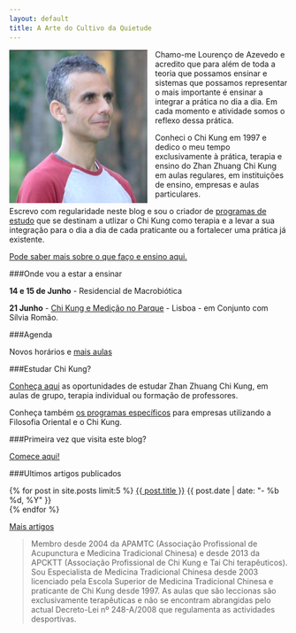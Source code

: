 ```yaml
---
layout: default 
title: A Arte do Cultivo da Quietude
---
```

<p><img src="/files/foto.jpg" class="profile" style="float: left; margin-right: 1em; width: 250px;"></p>

Chamo-me Lourenço de Azevedo e acredito que para além de toda a teoria que possamos ensinar e sistemas que possamos representar o mais importante é ensinar a integrar a prática no dia a dia. Em cada momento e atividade somos o reflexo dessa prática. 

Conheci o Chi Kung em 1997 e dedico o meu tempo exclusivamente à prática,
terapia e ensino do Zhan Zhuang Chi Kung em aulas regulares, em instituições de
ensino, empresas e aulas particulares. 

Escrevo com regularidade neste blog e sou o criador de [programas de
estudo](estudar.html) que se destinam a utlizar o Chi Kung como terapia
e a levar a sua integração para o dia a dia de cada praticante ou a fortalecer
uma prática já existente. 

[Pode saber mais sobre o que faço e ensino aqui.](sobremim.html) 

###Onde vou a estar a ensinar

**14 e 15 de Junho** - Residencial de Macrobiótica

**21 Junho** - [Chi Kung e Medição no Parque](http://devagar.org/parque) - Lisboa - em Conjunto com Sílvia Romão. 

###Agenda

Novos horários e [mais aulas](http://devagar.org/aulas.html)

###Estudar Chi Kung?

[Conheça aqui](estudar.html) as oportunidades de estudar Zhan Zhuang Chi Kung,
em aulas de grupo, terapia individual ou formação de professores.  

Conheça também [os programas específicos](estudar.html#empresas) para empresas
utilizando a Filosofia Oriental e o Chi Kung. 

###Primeira vez que visita este blog?

[Comece aqui!](/inicio.html)

###Ultimos artigos publicados

<div class="hfeed">
	<article class="hentry entry">
	  	<p>{% for post in site.posts limit:5 %}
			<a href="{{ post.url }}">{{ post.title }}</a>
			<time datetime="{{ post.date | xmlschema }}">{{ post.date | date: "- %b %d, %Y" }}</time> 
		  <br>
		  {% endfor %}
		 </p>
	 </article>
 </div>

[Mais artigos](http://devagar.org/blog.html) 

>Membro desde 2004 da APAMTC (Associação Profissional de Acupunctura e Medicina Tradicional Chinesa) e desde 2013 da APCKTT (Associação Profissional de Chi Kung e Tai Chi terapêuticos). Sou Especialista de Medicina Tradicional Chinesa desde 2003 licenciado pela Escola Superior de Medicina Tradicional Chinesa e praticante de Chi Kung desde 1997. As aulas que são leccionas são exclusivamente terapêuticas e não se encontram abrangidas pelo actual Decreto-Lei nº 248-A/2008 que regulamenta as actividades desportivas.

